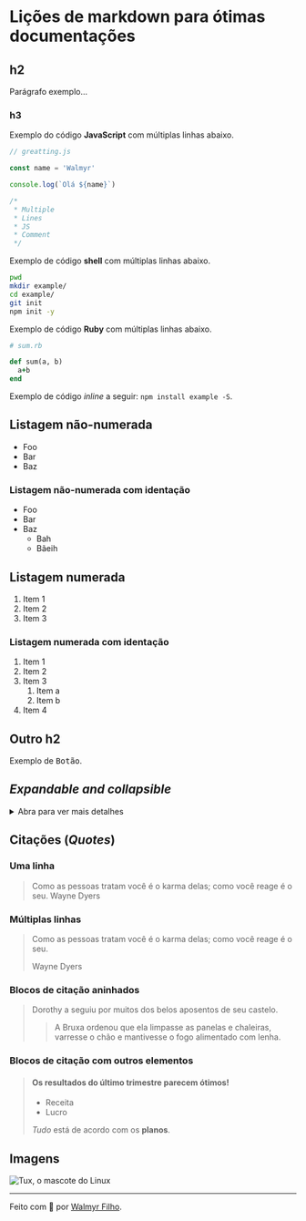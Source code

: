 # Lições de markdown para ótimas documentações

## h2

Parágrafo exemplo...

### h3

Exemplo do código **JavaScript** com múltiplas linhas abaixo.

```js
// greatting.js

const name = 'Walmyr'

console.log(`Olá ${name}`)

/*
 * Multiple
 * Lines
 * JS
 * Comment
 */

```

Exemplo de código **shell** com múltiplas linhas abaixo.

```sh
pwd
mkdir example/
cd example/
git init
npm init -y

```

Exemplo de código **Ruby** com múltiplas linhas abaixo.

```rb
# sum.rb

def sum(a, b)
  a+b
end

```

Exemplo de código _inline_ a seguir: `npm install example -S`.

## Listagem não-numerada

- Foo
- Bar
- Baz


### Listagem não-numerada com identação

- Foo
- Bar
- Baz
  - Bah
  - Bãeih

## Listagem numerada

1. Item 1
2. Item 2
3. Item 3


### Listagem numerada com identação

1. Item 1
2. Item 2
3. Item 3
    1. Item a
    2. Item b
4. Item 4

## Outro h2

Exemplo de <kbd>Botão</kbd>.


## _Expandable and collapsible_

<details>
  <summary>Abra para ver mais detalhes</summary>
  <br>

Informação detalhada aqui.

Blablabla.

...
</details>

## Citações (_Quotes_)

### Uma linha

> Como as pessoas tratam você é o karma delas; como você reage é o seu. Wayne Dyers

### Múltiplas linhas

> Como as pessoas tratam você é o karma delas; como você reage é o seu.
>
> Wayne Dyers

### Blocos de citação aninhados

> Dorothy a seguiu por muitos dos belos aposentos de seu castelo.
>
>> A Bruxa ordenou que ela limpasse as panelas e chaleiras, varresse o chão e mantivesse o fogo alimentado com lenha.

### Blocos de citação com outros elementos

> #### Os resultados do último trimestre parecem ótimos!
>
> - Receita
> - Lucro
>
> _Tudo_ está de acordo com os **planos**.

## Imagens

![Tux, o mascote do Linux](./assets/images/tux.avif)

___

Feito com 💛 por [Walmyr Filho](https://walmyr.dev).
